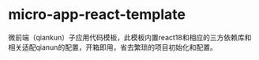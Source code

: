 # micro-app-react-template
微前端（qiankun）子应用代码模板，此模板内置react18和相应的三方依赖库和相关适配qianun的配置，开箱即用，省去繁琐的项目初始化和配置。
